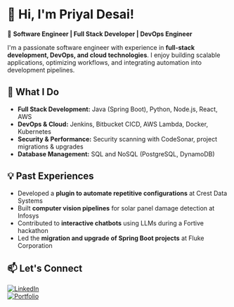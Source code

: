 
<!--
**priyalrdesai99/priyalrdesai99** is a ✨ _special_ ✨ repository because its `README.md` (this file) appears on your GitHub profile.

Here are some ideas to get you started:

- 🔭 I’m currently working on ...
- 🌱 I’m currently learning ...
- 👯 I’m looking to collaborate on ...
- 🤔 I’m looking for help with ...
- 💬 Ask me about ...
- 📫 How to reach me: ...
- 😄 Pronouns: ...
- ⚡ Fun fact: ...
-->


# 👋 Hi, I'm Priyal Desai!  

🚀 **Software Engineer | Full Stack Developer | DevOps Engineer**  

I'm a passionate software engineer with experience in **full-stack development, DevOps, and cloud technologies**. I enjoy building scalable applications, optimizing workflows, and integrating automation into development pipelines.  

## 🔹 What I Do  
- **Full Stack Development:** Java (Spring Boot), Python, Node.js, React, AWS  
- **DevOps & Cloud:** Jenkins, Bitbucket CICD, AWS Lambda, Docker, Kubernetes  
- **Security & Performance:** Security scanning with CodeSonar, project migrations & upgrades  
- **Database Management:** SQL and NoSQL (PostgreSQL, DynamoDB)  

## 💡 Past Experiences  
- Developed a **plugin to automate repetitive configurations** at Crest Data Systems  
- Built **computer vision pipelines** for solar panel damage detection at Infosys  
- Contributed to **interactive chatbots** using LLMs during a Fortive hackathon  
- Led the **migration and upgrade of Spring Boot projects** at Fluke Corporation  

## 📫 Let's Connect  
[![LinkedIn](https://img.shields.io/badge/LinkedIn-Profile-blue?logo=linkedin)](https://www.linkedin.com/in/priyalrdesai99/)  
[![Portfolio](https://img.shields.io/badge/GitHub-Profile-black?logo=github)](https://priyalrdesai99.github.io/portfolio/)
